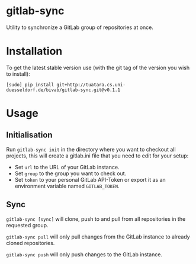 # gitlab-sync

Utility to synchronize a GitLab group of repositories at once.

# Installation

To get the latest stable version use (with the git tag of the version you wish to install):

`[sudo] pip install git+http://tuatara.cs.uni-duesseldorf.de/bivab/gitlab-sync.git@v0.1.1`

# Usage

## Initialisation

Run `gitlab-sync init` in the directory where you want to checkout all
projects, this will create a gitlab.ini file that you need to edit for your
setup:

* Set `url` to the URL of your GitLab instance.
* Set `group` to the group you want to check out.
* Set `token` to your personal GitLab API-Token or export it as an environment
  variable named `GITLAB_TOKEN`.


## Sync

`gitlab-sync [sync]` will clone, push to and pull from all repositories in the
requested group.

`gitlab-sync pull` will only pull changes from the GitLab instance to already
cloned repositories.

`gitlab-sync push` will only push changes to the GitLab instance.
